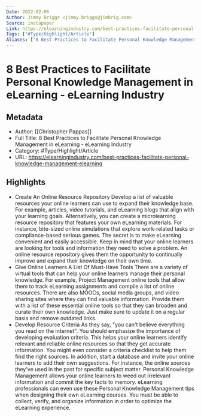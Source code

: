 ```yaml
---
Date: 2022-02-06
Author: Jimmy Briggs <jimmy.briggs@jimbrig.com>
Source: instapaper
Link: https://elearningindustry.com/best-practices-facilitate-personal-knowledge-management-elearning
Tags: ["#Type/Highlight/Article"]
Aliases: ["8 Best Practices to Facilitate Personal Knowledge Management in eLearning - eLearning Industry", "8 Best Practices to Facilitate Personal Knowledge Management in eLearning - eLearning Industry"]
---
```

# 8 Best Practices to Facilitate Personal Knowledge Management in eLearning - eLearning Industry

## Metadata
- Author: [[Christopher Pappas]]
- Full Title: 8 Best Practices to Facilitate Personal Knowledge Management in eLearning - eLearning Industry
- Category: #Type/Highlight/Article
- URL: https://elearningindustry.com/best-practices-facilitate-personal-knowledge-management-elearning

## Highlights
- Create An Online Resource Repository
  Develop a list of valuable resources your online learners can use to expand their knowledge base. For example, articles, video tutorials, and eLearning blogs that align with your learning goals. Alternatively, you can create a microlearning resource repository that features your own eLearning materials. For instance, bite-sized online simulations that explore work-related tasks or compliance-based serious games. The secret is to make eLearning convenient and easily accessible. Keep in mind that your online learners are looking for tools and information they need to solve a problem. An online resource repository gives them the opportunity to continually improve and expand their knowledge on their own time.
- Give Online Learners A List Of Must-Have Tools
  There are a variety of virtual tools that can help your online learners manage their personal knowledge. For example, Project Management online tools that allow them to track eLearning assignments and compile a list of online resources. There are also MOOCs, social media groups, and video sharing sites where they can find valuable information. Provide them with a list of these essential online tools so that they can broaden and curate their own knowledge. Just make sure to update it on a regular basis and remove outdated links.
- Develop Resource Criteria
  As they say, "you can't believe everything you read on the internet". You should emphasize the importance of developing evaluation criteria. This helps your online learners identify relevant and reliable online resources so that they get accurate information. You might even consider a criteria checklist to help them find the right sources. In addition, start a database and invite your online learners to add their own suggestions. For instance, the online sources they've used in the past for specific subject matter.
  Personal Knowledge Management allows your online learners to weed out irrelevant information and commit the key facts to memory. eLearning professionals can even use these Personal Knowledge Management tips when designing their own eLearning courses. You must be able to collect, verify, and organize information in order to optimize the eLearning experience.
